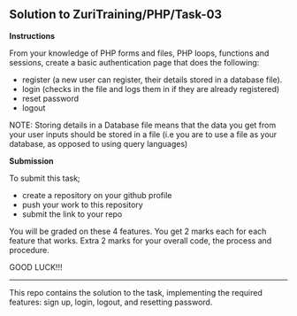 ## Solution to ZuriTraining/PHP/Task-03

**Instructions**

From your knowledge of PHP forms and files, PHP loops, functions and sessions, create a basic authentication page that does the following:

- register (a new user can register, their details stored in a database file).
- login (checks in the file and logs them in if they are already registered)
- reset password
- logout

NOTE: Storing details in a Database file means that the data you get from your user inputs should be stored in a file (i.e you are to use a file as your database, as opposed to using query languages)

**Submission**

To submit this task;

- create a repository on your github profile
- push your work to this repository
- submit the link to your repo

You will be graded on these 4 features. You get 2 marks each for each feature that works. Extra 2 marks for your overall code, the process and procedure.

GOOD LUCK!!!


 <hr>

This repo contains the solution to the task, implementing the required features: sign up, login, logout, and resetting password.
 